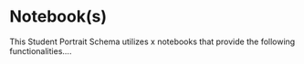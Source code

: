 # Notebook(s)

This Student Portrait Schema utilizes x notebooks that provide the following functionalities....
